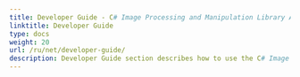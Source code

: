 ```yaml
---
title: Developer Guide - C# Image Processing and Manipulation Library API
linktitle: Developer Guide
type: docs
weight: 20
url: /ru/net/developer-guide/
description: Developer Guide section describes how to use the C# Image Processing Library API to manipulate, draw and work with images 
---
```



